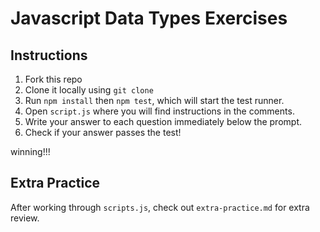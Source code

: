 # Javascript Data Types Exercises

## Instructions

1. Fork this repo
1. Clone it locally using `git clone`
1. Run `npm install` then `npm test`, which will start the test runner.
1. Open `script.js` where you will find instructions in the comments.
1. Write your answer to each question immediately below the prompt.
1. Check if your answer passes the test!

winning!!!

## Extra Practice

After working through `scripts.js`, check out `extra-practice.md` for extra review.
